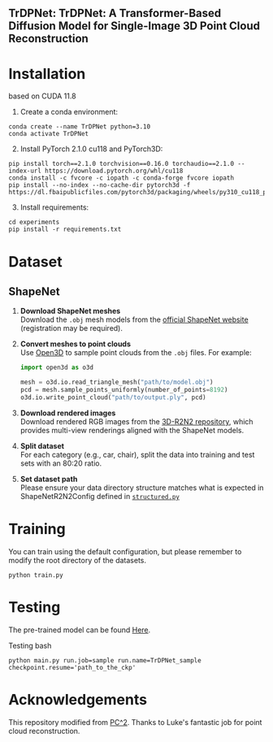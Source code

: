 ## TrDPNet: TrDPNet: A Transformer-Based Diffusion Model for Single-Image 3D Point Cloud Reconstruction

# Installation

based on CUDA 11.8

1. Create a conda environment: 
```
conda create --name TrDPNet python=3.10
conda activate TrDPNet
```

2. Install PyTorch 2.1.0 cu118 and PyTorch3D:
```
pip install torch==2.1.0 torchvision==0.16.0 torchaudio==2.1.0 --index-url https://download.pytorch.org/whl/cu118
conda install -c fvcore -c iopath -c conda-forge fvcore iopath
pip install --no-index --no-cache-dir pytorch3d -f https://dl.fbaipublicfiles.com/pytorch3d/packaging/wheels/py310_cu118_pyt210/download.html
```

3. Install requirements:
```
cd experiments
pip install -r requirements.txt
```

# Dataset

## ShapeNet

1. **Download ShapeNet meshes**  
   Download the `.obj` mesh models from the [official ShapeNet website](https://shapenet.org/) (registration may be required).

2. **Convert meshes to point clouds**  
   Use [Open3D](http://www.open3d.org/) to sample point clouds from the `.obj` files. For example:

    ```python
   import open3d as o3d

   mesh = o3d.io.read_triangle_mesh("path/to/model.obj")
   pcd = mesh.sample_points_uniformly(number_of_points=8192)
   o3d.io.write_point_cloud("path/to/output.ply", pcd)

3. **Download rendered images**  
   Download rendered RGB images from the [3D-R2N2 repository](https://github.com/chrischoy/3D-R2N2), which provides multi-view renderings aligned with the ShapeNet models.

4. **Split dataset**  
   For each category (e.g., car, chair), split the data into training and test sets with an 80:20 ratio.

5. **Set dataset path**  
    Please ensure your data directory structure matches what is expected in ShapeNetR2N2Config defined in [`structured.py`](./experiments/config/structured.py)


# Training
You can train using the default configuration, but please remember to modify the root directory of the datasets.
```
python train.py
```
# Testing

The pre-trained model can be found [Here](https://drive.google.com/drive/folders/1_L8jNNRO61MOYngga97T3HNcfFThxDAw?usp=sharing).

Testing bash
```
python main.py run.job=sample run.name=TrDPNet_sample checkpoint.resume='path_to_the_ckp'
```


# Acknowledgements
This repository modified from [PC^2](https://github.com/lukemelas/projection-conditioned-point-cloud-diffusion).
Thanks to Luke's fantastic job for point cloud reconstruction. 
